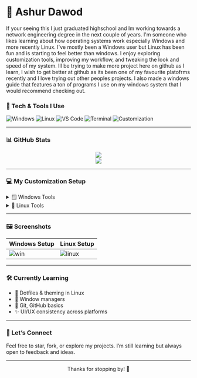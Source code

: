 # 🦇 Ashur Dawod


If your seeing this I just graduated highschool and Im working towards a network engineering degree in the next couple of years. I'm someone who likes learning about how operating systems work especially Windows and more recently Linux. I've mostly been a Windows user but Linux has been fun and is starting to feel better than windows. I enjoy exploring customization tools, improving my workflow, and tweaking the look and speed of my system. Ill be trying to make more project here on github as I learn, I wish to get better at github as its been one of my favourite platofrms recently and I love trying out other peoples projects. I also made a windows guide that features a ton of programs I use on my windows system that I would recommend checking out.

### 🔧 Tech & Tools I Use

![Windows](https://img.shields.io/badge/OS-Windows-0078D6?logo=windows&logoColor=white)
![Linux](https://img.shields.io/badge/OS-Linux-FCC624?logo=linux&logoColor=black)
![VS Code](https://img.shields.io/badge/Editor-VS%20Code-007ACC?logo=visual-studio-code&logoColor=white)
![Terminal](https://img.shields.io/badge/Terminal-OhMyPosh-blueviolet)
![Customization](https://img.shields.io/badge/Hobby-System%20Customization-purple)

---

### 📊 GitHub Stats

<p align="center">
  <img src="https://github-readme-stats.vercel.app/api?username=yourusername&show_icons=true&theme=tokyonight" />
  <br />
  <img src="https://github-readme-stats.vercel.app/api/top-langs/?username=yourusername&layout=compact&theme=tokyonight" />
</p>

---

### 💻 My Customization Setup

<details>
<summary>🪟 Windows Tools</summary>

- StartAllBack
- Nilesoft / BreezeShell
- 7TSP GUI
- oh-my-posh + Fastfetch
- ExplorerPatcher / BlurMica
- folder-icons, cuteBorders, pywal16

</details>

<details>
<summary>🐧 Linux Tools</summary>

- GlazeWM / Komorebi
- pywal / HellWal
- Fastfetch + Starship prompt
- Custom GTK themes
- Fish / ZSH shells

</details>

---

### 🖼️ Screenshots

<!-- Add your own image paths here -->
| Windows Setup | Linux Setup |
|---------------|-------------|
| ![win](./images/windows.png) | ![linux](./images/linux.png) |

---

### 🛠️ Currently Learning

- 🧩 Dotfiles & theming in Linux
- 🐧 Window managers
- 📁 Git, GitHub basics
- ✨ UI/UX consistency across platforms

---

### 🤝 Let’s Connect

Feel free to star, fork, or explore my projects. I’m still learning but always open to feedback and ideas.

---

<p align="center">Thanks for stopping by! 🙏</p>

